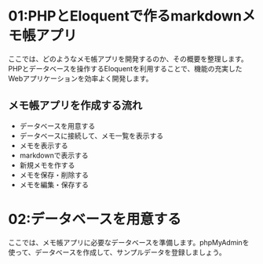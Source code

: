 # 01:PHPとEloquentで作るmarkdownメモ帳アプリ 
ここでは、どのようなメモ帳アプリを開発するのか、その概要を整理します。PHPとデータベースを操作するEloquentを利用することで、機能の充実したWebアプリケーションを効率よく開発します。

## メモ帳アプリを作成する流れ
- データベースを用意する
- データベースに接続して、メモ一覧を表示する
- メモを表示する
- markdownで表示する
- 新規メモを作する
- メモを保存・削除する
- メモを編集・保存する

# 02:データベースを用意する 
ここでは、メモ帳アプリに必要なデータベースを準備します。phpMyAdminを使って、データベースを作成して、サンプルデータを登録しましょう。


